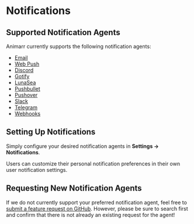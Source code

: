 # Notifications

## Supported Notification Agents

Animarr currently supports the following notification agents:

- [Email](./email.md)
- [Web Push](./webpush.md)
- [Discord](./discord.md)
- [Gotify](./gotify.md)
- [LunaSea](./lunasea.md)
- [Pushbullet](./pushbullet.md)
- [Pushover](./pushover.md)
- [Slack](./slack.md)
- [Telegram](./telegram.md)
- [Webhooks](./webhooks.md)

## Setting Up Notifications

Simply configure your desired notification agents in **Settings &rarr; Notifications**.

Users can customize their personal notification preferences in their own user notification settings.

## Requesting New Notification Agents

If we do not currently support your preferred notification agent, feel free to [submit a feature request on GitHub](https://github.com/sct/animarr/issues). However, please be sure to search first and confirm that there is not already an existing request for the agent!
